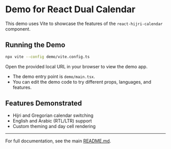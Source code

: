 # Demo for React Dual Calendar

This demo uses Vite to showcase the features of the `react-hijri-calendar` component.

## Running the Demo

```bash
npx vite --config demo/vite.config.ts
```

Open the provided local URL in your browser to view the demo app.

- The demo entry point is `demo/main.tsx`.
- You can edit the demo code to try different props, languages, and features.

## Features Demonstrated

- Hijri and Gregorian calendar switching
- English and Arabic (RTL/LTR) support
- Custom theming and day cell rendering

---

For full documentation, see the main [README.md](../README.md).
